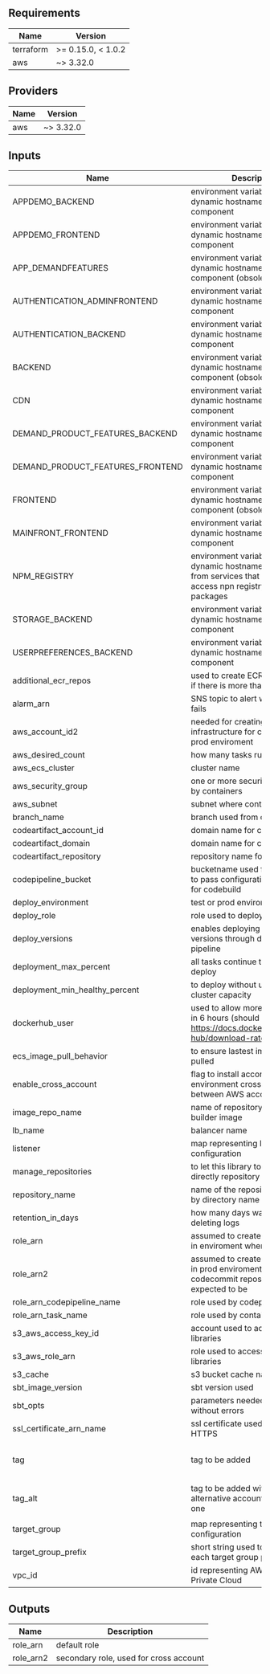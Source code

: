 ## Requirements

| Name | Version |
|------|---------|
| terraform | >= 0.15.0, < 1.0.2 |
| aws | ~> 3.32.0 |

## Providers

| Name | Version |
|------|---------|
| aws | ~> 3.32.0 |

## Inputs

| Name | Description | Type | Default | Required |
|------|-------------|------|---------|:--------:|
| APPDEMO\_BACKEND | environment variable to use as dynamic hostname for homonym component | `string` | `""` | no |
| APPDEMO\_FRONTEND | environment variable to use as dynamic hostname for homonym component | `string` | `""` | no |
| APP\_DEMANDFEATURES | environment variable to use as dynamic hostname for homonym component (obsolete) | `string` | `""` | no |
| AUTHENTICATION\_ADMINFRONTEND | environment variable to use as dynamic hostname for homonym component | `string` | `""` | no |
| AUTHENTICATION\_BACKEND | environment variable to use as dynamic hostname for homonym component | `string` | `""` | no |
| BACKEND | environment variable to use as dynamic hostname for homonym component (obsolete) | `string` | `""` | no |
| CDN | environment variable to use as dynamic hostname for homonym component | `string` | `""` | no |
| DEMAND\_PRODUCT\_FEATURES\_BACKEND | environment variable to use as dynamic hostname for homonym component | `string` | `""` | no |
| DEMAND\_PRODUCT\_FEATURES\_FRONTEND | environment variable to use as dynamic hostname for homonym component | `string` | `""` | no |
| FRONTEND | environment variable to use as dynamic hostname for homonym component (obsolete) | `string` | `""` | no |
| MAINFRONT\_FRONTEND | environment variable to use as dynamic hostname for homonym component | `string` | `""` | no |
| NPM\_REGISTRY | environment variable to use as dynamic hostname in nginx and from services that need to access npn registry to install packages | `string` | `""` | no |
| STORAGE\_BACKEND | environment variable to use as dynamic hostname for homonym component | `string` | `""` | no |
| USERPREFERENCES\_BACKEND | environment variable to use as dynamic hostname for homonym component | `string` | `""` | no |
| additional\_ecr\_repos | used to create ECR infrastructure if there is more than one | `list(any)` | `[]` | no |
| alarm\_arn | SNS topic to alert when balancer fails | `string` | n/a | yes |
| aws\_account\_id2 | needed for creating role to create infrastructure for codecommit in prod enviroment | `string` | `"092467779203"` | no |
| aws\_desired\_count | how many tasks run | `number` | `1` | no |
| aws\_ecs\_cluster | cluster name | `string` | n/a | yes |
| aws\_security\_group | one or more security group used by containers | `string` | n/a | yes |
| aws\_subnet | subnet where containers run | `string` | n/a | yes |
| branch\_name | branch used from codecommit | `string` | n/a | yes |
| codeartifact\_account\_id | domain name for codeartifact | `string` | n/a | yes |
| codeartifact\_domain | domain name for codeartifact | `string` | n/a | yes |
| codeartifact\_repository | repository name for codeartifact | `string` | n/a | yes |
| codepipeline\_bucket | bucketname used from pipeline to pass configurations needed for codebuild | `string` | n/a | yes |
| deploy\_environment | test or prod environment | `string` | n/a | yes |
| deploy\_role | role used to deploy | `string` | `"dpl-admin-role"` | no |
| deploy\_versions | enables deploying specific versions through dedicated pipeline | `string` | `true` | no |
| deployment\_max\_percent | all tasks continue to run during deploy | `number` | `100` | no |
| deployment\_min\_healthy\_percent | to deploy without use more cluster capacity | `number` | `0` | no |
| dockerhub\_user | used to allow more than 100 pull in 6 hours (should be 200) see https://docs.docker.com/docker-hub/download-rate-limit/ | `string` | n/a | yes |
| ecs\_image\_pull\_behavior | to ensure lastest images is alway pulled | `string` | `"always"` | no |
| enable\_cross\_account | flag to install accordingly to environment cross notifies between AWS accounts | `string` | n/a | yes |
| image\_repo\_name | name of repository with sbt builder image | `string` | `"fdh-sbt"` | no |
| lb\_name | balancer name | `string` | n/a | yes |
| listener | map representing listener configuration | `map(any)` | n/a | yes |
| manage\_repositories | to let this library to manage directly repository creation | `string` | `"true"` | no |
| repository\_name | name of the repository inferred by directory name | `string` | n/a | yes |
| retention\_in\_days | how many days wait before deleting logs | `number` | `30` | no |
| role\_arn | assumed to create infrastructure in enviroment where .hcl is ran | `string` | n/a | yes |
| role\_arn2 | assumed to create infrastructure in prod enviroment where codecommit repositories are expected to be | `string` | `"arn:aws:iam::092467779203:role/dpl-admin-role"` | no |
| role\_arn\_codepipeline\_name | role used by codepipeline | `string` | n/a | yes |
| role\_arn\_task\_name | role used by container | `string` | `"dpl-task-role"` | no |
| s3\_aws\_access\_key\_id | account used to access scala libraries | `string` | `"AKIAQRJF3PUJGXL5OJLD"` | no |
| s3\_aws\_role\_arn | role used to access scala libraries | `string` | `"arn:aws:iam::092467779203:role/FDH-Repository-Role"` | no |
| s3\_cache | s3 bucket cache name | `string` | n/a | yes |
| sbt\_image\_version | sbt version used | `string` | `"0.1"` | no |
| sbt\_opts | parameters needed to compile without errors | `string` | `"-XX:+CMSClassUnloadingEnabled -Xmx2G -Xss8M"` | no |
| ssl\_certificate\_arn\_name | ssl certificate used by  listener if HTTPS | `string` | `""` | no |
| tag | tag to be added | `map(any)` | <pre>{<br>  "Project": "FactoryDataHub"<br>}</pre> | no |
| tag\_alt | tag to be added with the alternative account a.k.a prod one | `map(any)` | <pre>{<br>  "Project": "FactoryDataHub"<br>}</pre> | no |
| target\_group | map representing target group configuration | `map(any)` | n/a | yes |
| target\_group\_prefix | short string used to differentiate each target group prefix | `string` | n/a | yes |
| vpc\_id | id representing AWS Virtual Private Cloud | `string` | n/a | yes |

## Outputs

| Name | Description |
|------|-------------|
| role\_arn | default role |
| role\_arn2 | secondary role, used for cross account |

